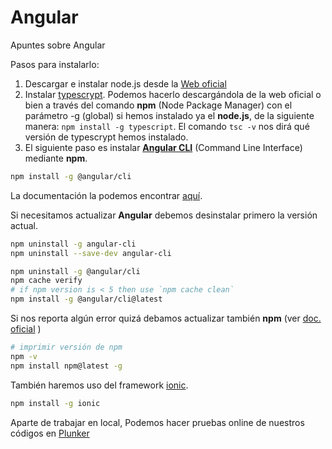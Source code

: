 # Angular
Apuntes sobre Angular

Pasos para instalarlo:
1. Descargar e instalar node.js desde la [Web oficial](https://nodejs.org)
2. Instalar [typescrypt](https://www.typescriptlang.org/). Podemos hacerlo descargándola de la web oficial o bien a través del comando **npm** (Node Package Manager) con el parámetro -g (global) si hemos instalado ya el **node.js**, de la siguiente manera:
`npm install -g typescript`. El comando `tsc -v` nos dirá qué versión de typescrypt hemos instalado.
3. El siguiente paso es instalar [**Angular CLI**](https://cli.angular.io/) (Command Line Interface) mediante **npm**.
```bash
npm install -g @angular/cli
```
La documentación la podemos encontrar [aquí](https://github.com/angular/angular-cli).

Si necesitamos actualizar **Angular** debemos desinstalar primero la versión actual.
```bash
npm uninstall -g angular-cli
npm uninstall --save-dev angular-cli

npm uninstall -g @angular/cli
npm cache verify
# if npm version is < 5 then use `npm cache clean`
npm install -g @angular/cli@latest
```
Si nos reporta algún error quizá debamos actualizar también **npm** (ver [doc. oficial](https://docs.npmjs.com/getting-started/fixing-npm-permissions) )
```bash
# imprimir versión de npm
npm -v
npm install npm@latest -g
```
También haremos uso del framework [ionic](https://ionicframework.com/).
```bash
npm install -g ionic
```

Aparte de trabajar en local, Podemos hacer pruebas online de nuestros códigos en [Plunker](https://plnkr.co/)
